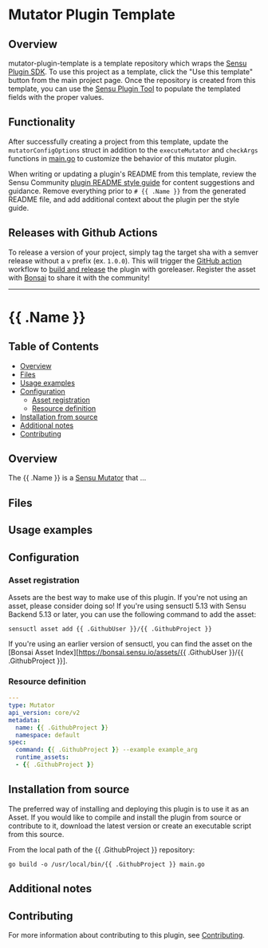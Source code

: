 # Mutator Plugin Template

## Overview
mutator-plugin-template is a template repository which wraps the [Sensu Plugin SDK][2].
To use this project as a template, click the "Use this template" button from the main project page.
Once the repository is created from this template, you can use the [Sensu Plugin Tool][9] to
populate the templated fields with the proper values.

## Functionality

After successfully creating a project from this template, update the `mutatorConfigOptions` struct in
addition to the `executeMutator` and `checkArgs` functions in [main.go][7] to customize the behavior
of this mutator plugin.

When writing or updating a plugin's README from this template, review the Sensu Community
[plugin README style guide][3] for content suggestions and guidance. Remove everything
prior to `# {{ .Name }}` from the generated README file, and add additional context about the
plugin per the style guide.

## Releases with Github Actions

To release a version of your project, simply tag the target sha with a semver release without a `v`
prefix (ex. `1.0.0`). This will trigger the [GitHub action][5] workflow to [build and release][4]
the plugin with goreleaser. Register the asset with [Bonsai][8] to share it with the community!

***

# {{ .Name }}

## Table of Contents
- [Overview](#overview)
- [Files](#files)
- [Usage examples](#usage-examples)
- [Configuration](#configuration)
  - [Asset registration](#asset-registration)
  - [Resource definition](#resource-definition)
- [Installation from source](#installation-from-source)
- [Additional notes](#additional-notes)
- [Contributing](#contributing)

## Overview

The {{ .Name }} is a [Sensu Mutator][6] that ...

## Files

## Usage examples

## Configuration

### Asset registration

Assets are the best way to make use of this plugin. If you're not using an asset, please consider
doing so! If you're using sensuctl 5.13 with Sensu Backend 5.13 or later, you can use the following
command to add the asset:

```
sensuctl asset add {{ .GithubUser }}/{{ .GithubProject }}
```

If you're using an earlier version of sensuctl, you can find the asset on the [Bonsai Asset Index][https://bonsai.sensu.io/assets/{{ .GithubUser }}/{{ .GithubProject }}].

### Resource definition

```yml
---
type: Mutator
api_version: core/v2
metadata:
  name: {{ .GithubProject }}
  namespace: default
spec:
  command: {{ .GithubProject }} --example example_arg
  runtime_assets:
  - {{ .GithubProject }}
```

## Installation from source

The preferred way of installing and deploying this plugin is to use it as an Asset. If you would
like to compile and install the plugin from source or contribute to it, download the latest version
or create an executable script from this source.

From the local path of the {{ .GithubProject }} repository:

```
go build -o /usr/local/bin/{{ .GithubProject }} main.go
```

## Additional notes

## Contributing

For more information about contributing to this plugin, see [Contributing][1].

[1]: https://github.com/sensu/sensu-go/blob/master/CONTRIBUTING.md
[2]: github.com/sensu-community/sensu-plugin-sdk
[3]: https://github.com/sensu-plugins/community/blob/master/PLUGIN_STYLEGUIDE.md
[4]: https://github.com/sensu-community/mutator-plugin-template/blob/master/.github/workflows/release.yml
[5]: https://github.com/sensu-community/mutator-plugin-template/actions
[6]: https://docs.sensu.io/sensu-go/latest/reference/mutators/
[7]: https://github.com/sensu-community/mutator-plugin-template/blob/master/main.go
[8]: https://bonsai.sensu.io/
[9]: https://github.com/sensu-community/sensu-plugin-tool